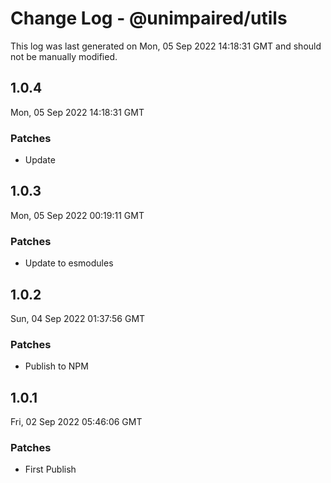 # Change Log - @unimpaired/utils

This log was last generated on Mon, 05 Sep 2022 14:18:31 GMT and should not be manually modified.

## 1.0.4
Mon, 05 Sep 2022 14:18:31 GMT

### Patches

- Update

## 1.0.3
Mon, 05 Sep 2022 00:19:11 GMT

### Patches

- Update to esmodules

## 1.0.2
Sun, 04 Sep 2022 01:37:56 GMT

### Patches

- Publish to NPM

## 1.0.1
Fri, 02 Sep 2022 05:46:06 GMT

### Patches

- First Publish

